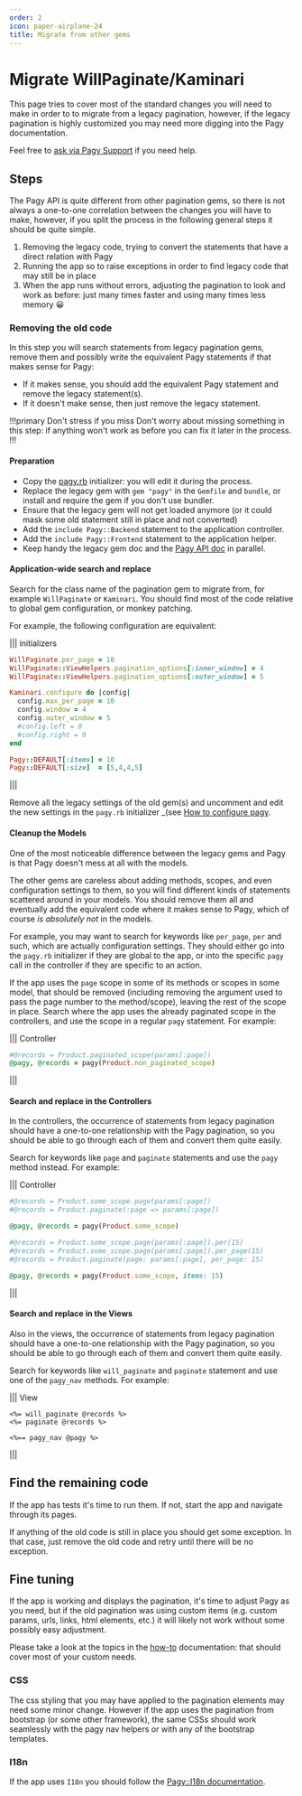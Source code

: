 ```yaml
---
order: 2
icon: paper-airplane-24
title: Migrate from other gems
---
```

# Migrate WillPaginate/Kaminari

This page tries to cover most of the standard changes you will need to make in order to to migrate from a legacy pagination, however, if the legacy pagination is highly customized you may need more digging into the Pagy documentation.

Feel free to [ask via Pagy Support](https://github.com/ddnexus/pagy/discussions/categories/q-a) if you need help.

## Steps

The Pagy API is quite different from other pagination gems, so there is not always a one-to-one correlation between the changes you will have to make, however, if you split the process in the following general steps it should be quite simple.

1. Removing the legacy code, trying to convert the statements that have a direct relation with Pagy
2. Running the app so to raise exceptions in order to find legacy code that may still be in place
3. When the app runs without errors, adjusting the pagination to look and work as before: just many times faster and using many times less memory 😀

### Removing the old code

In this step you will search statements from legacy pagination gems, remove them and possibly write the equivalent Pagy statements if that makes sense for Pagy:

- If it makes sense, you should add the equivalent Pagy statement and remove the legacy statement(s).
- If it doesn't make sense, then just remove the legacy statement.

!!!primary Don't stress if you miss
Don't worry about missing something in this step: if anything won't work as before you can fix it later in the process.
!!!

#### Preparation

- Copy the [pagy.rb](https://github.com/ddnexus/pagy/blob/master/lib/config/pagy.rb) initializer: you will edit it during the process.
- Replace the legacy gem with `gem "pagy"` in the `Gemfile` and `bundle`, or install and require the gem if you don't use bundler.
- Ensure that the legacy gem will not get loaded anymore (or it could mask some old statement still in place and not converted)
- Add the `include Pagy::Backend` statement to the application controller.
- Add the `include Pagy::Frontend` statement to the application helper.
- Keep handy the legacy gem doc and the [Pagy API doc](api/pagy.md) in parallel.

#### Application-wide search and replace

Search for the class name of the pagination gem to migrate from, for example `WillPaginate` or `Kaminari`. You should find most of the code relative to global gem configuration, or monkey patching.

For example, the following configuration are equivalent:

||| initializers

```ruby
WillPaginate.per_page = 10
WillPaginate::ViewHelpers.pagination_options[:inner_window] = 4
WillPaginate::ViewHelpers.pagination_options[:outer_window] = 5

Kaminari.configure do |config|
  config.max_per_page = 10
  config.window = 4
  config.outer_window = 5
  #config.left = 0
  #config.right = 0
end

Pagy::DEFAULT[:items] = 10
Pagy::DEFAULT[:size]  = [5,4,4,5]
```
|||

Remove all the legacy settings of the old gem(s) and uncomment and edit the new settings in the `pagy.rb` initializer _(see [How to configure pagy](/quick-start.md#configure).

#### Cleanup the Models

One of the most noticeable difference between the legacy gems and Pagy is that Pagy doesn't mess at all with the models.

The other gems are careless about adding methods, scopes, and even configuration settings to them, so you will find different kinds of statements scattered around in your models. You should remove them all and eventually add the equivalent code where it makes sense to Pagy, which of course _is absolutely not_ in the models.

For example, you may want to search for keywords like `per_page`, `per` and such, which are actually configuration settings. They should either go into the `pagy.rb` initializer if they are global to the app, or into the specific `pagy` call in the controller if they are specific to an action.

If the app uses the `page` scope in some of its methods or scopes in some model, that should be removed (including removing the argument used to pass the page number to the method/scope), leaving the rest of the scope in place. Search where the app uses the already paginated scope in the controllers, and use the scope in a regular `pagy` statement. For example:

||| Controller
```ruby
#@records = Product.paginated_scope(params[:page])
@pagy, @records = pagy(Product.non_paginated_scope)
```
|||

#### Search and replace in the Controllers

In the controllers, the occurrence of statements from legacy pagination should have a one-to-one relationship with the Pagy pagination, so you should be able to go through each of them and convert them quite easily.

Search for keywords like `page` and `paginate` statements and use the `pagy` method instead. For example:

||| Controller
```ruby
#@records = Product.some_scope.page(params[:page])
#@records = Product.paginate(:page => params[:page])

@pagy, @records = pagy(Product.some_scope)

#@records = Product.some_scope.page(params[:page]).per(15)
#@records = Product.some_scope.page(params[:page]).per_page(15)
#@records = Product.paginate(page: params[:page], per_page: 15)

@pagy, @records = pagy(Product.some_scope, items: 15)
```
|||

#### Search and replace in the Views

Also in the views, the occurrence of statements from legacy pagination should have a one-to-one relationship with the Pagy pagination, so you should be able to go through each of them and convert them quite easily.

Search for keywords like `will_paginate` and `paginate` statement and use one of the `pagy_nav` methods. For example:

||| View
```erb
<%= will_paginate @records %>
<%= paginate @records %>

<%== pagy_nav @pagy %>
```
|||

## Find the remaining code

If the app has tests it's time to run them. If not, start the app and navigate through its pages.

If anything of the old code is still in place you should get some exception. In that case, just remove the old code and retry until there will be no exception.

## Fine tuning

If the app is working and displays the pagination, it's time to adjust Pagy as you need, but if the old pagination was using custom items (e.g. custom params, urls, links, html elements, etc.) it will likely not work without some possibly easy adjustment.

Please take a look at the topics in the [how-to](how-to.md) documentation: that should cover most of your custom needs.

### CSS

The css styling that you may have applied to the pagination elements may need some minor change. However if the app uses the pagination from bootstrap (or some other framework), the same CSSs should work seamlessly with the pagy nav helpers or with any of the bootstrap templates.

### I18n

If the app uses `I18n` you should follow the [Pagy::I18n documentation](/docs/api/i18n).
